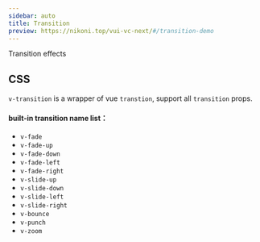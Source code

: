 ```yaml
---
sidebar: auto
title: Transition
preview: https://nikoni.top/vui-vc-next/#/transition-demo
---
```


Transition effects

## CSS
`v-transition` is a wrapper of vue `transtion`, support all `transition` props.

#### built-in transition name list：

- `v-fade`
- `v-fade-up`
- `v-fade-down`
- `v-fade-left`
- `v-fade-right`
- `v-slide-up`
- `v-slide-down`
- `v-slide-left`
- `v-slide-right`
- `v-bounce`
- `v-punch`
- `v-zoom`
